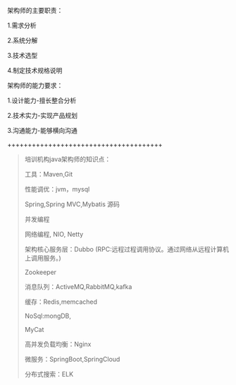 架构师的主要职责：

1.需求分析

2.系统分解

3.技术选型

4.制定技术规格说明

架构师的能力要求：

1.设计能力-擅长整合分析

2.技术实力-实现产品规划

3.沟通能力-能够横向沟通





++++++++++++++++++++++++++++++++++++++

>培训机构java架构师的知识点：
>
>工具：Maven,Git
>
>性能调优：jvm，mysql
>
>Spring,Spring MVC,Mybatis 源码
>
>并发编程
>
>网络编程, NIO, Netty
>
>架构核心服务层：Dubbo    (RPC:远程过程调用协议。通过网络从远程计算机上调用服务。)
>
>Zookeeper
>
>消息队列：ActiveMQ,RabbitMQ,kafka
>
>缓存：Redis,memcached
>
>NoSql:mongDB,
>
>MyCat
>
>高并发负载均衡：Nginx
>
>微服务：SpringBoot,SpringCloud
>
>分布式搜索：ELK